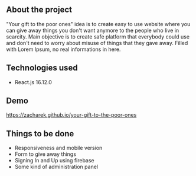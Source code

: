 ## About the project 
"Your gift to the poor ones" idea is to create easy to use website where you can give away things you don't want anymore to the people who live in scarcity.
Main objective is to create safe platform that everybody could use and don't need to worry about misuse of things that they gave away.
Filled with Lorem Ipsum, no real informations in here.

## Technologies used
+ React.js 16.12.0

## Demo
https://zacharek.github.io/your-gift-to-the-poor-ones

## Things to be done
+ Responsiveness and mobile version
+ Form to give away things
+ Signing In and Up using firebase
+ Some kind of administration panel
